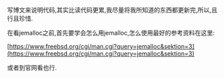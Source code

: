 写博文来说明代码,其实比读代码更累,我尽量将我所知道的东西都更新完,所以,且行且珍惜.

在看jemalloc之前,首先要学会怎么用jemalloc,怎么使用最好的参考资料在这里:

[https://www.freebsd.org/cgi/man.cgi?query=jemalloc&sektion=3](https://www.freebsd.org/cgi/man.cgi?query=jemalloc&sektion=3)

或者到官网看也行.

